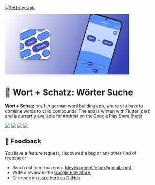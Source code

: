 [![test-my-app](https://github.com/FelberMartin/kompositum/actions/workflows/tests.yml/badge.svg)](https://github.com/FelberMartin/kompositum/actions/workflows/tests.yml)

<img src="assets/images/playstore/v3/feature_graphic.png" height="200" />

# 💎 Wort + Schatz: Wörter Suche

**Wort + Schatz** is a fun german word building app, where you have to combine words to valid compounds.
The app is written with Flutter (dart) and is currently available for Android on the Google Play Store ([here](https://play.google.com/store/apps/details?id=com.development_felber.compose&pli=1)).

<p float="left">
  <img src="assets/images/playstore/v3/image1" width="200" />
  <img src="assets/images/playstore/v3/image2" width="200" />
  <img src="assets/images/playstore/v3/image3" width="200" />
  <img src="assets/images/playstore/v3/image4" width="200" />
</p>

## 📩 Feedback

You have a feature request, discovered a bug or any other kind of feedback?

- Reach out to me via email (development.felber@gmail.com),
- Write a review in the [Google Play Store](https://play.google.com/store/apps/details?id=com.development_felber.compose&pli=1),
- Or create an [issue here on GitHub](https://github.com/FelberMartin/kompositum/issues/new)
